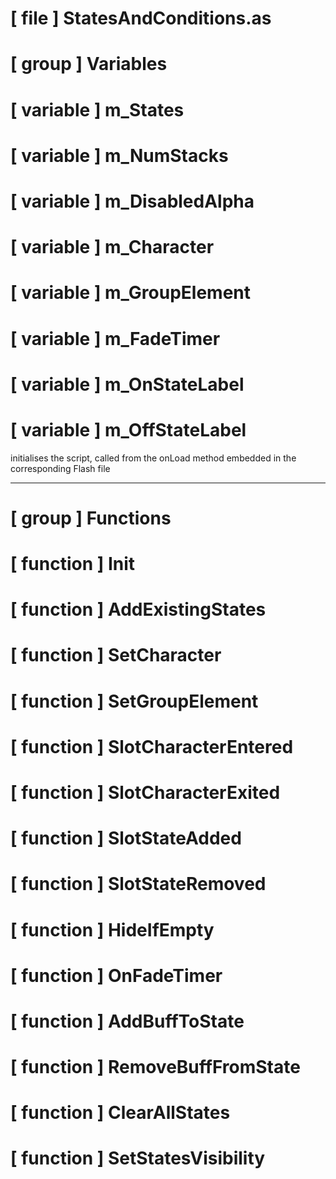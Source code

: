 # [ file ] StatesAndConditions.as

# [ group ] Variables

# [ variable ] m_States

# [ variable ] m_NumStacks

# [ variable ] m_DisabledAlpha

# [ variable ] m_Character

# [ variable ] m_GroupElement

# [ variable ] m_FadeTimer

# [ variable ] m_OnStateLabel

# [ variable ] m_OffStateLabel

initialises the script, called from the onLoad method embedded in the corresponding Flash file

---

# [ group ] Functions

# [ function ] Init

# [ function ] AddExistingStates

# [ function ] SetCharacter

# [ function ] SetGroupElement

# [ function ] SlotCharacterEntered

# [ function ] SlotCharacterExited

# [ function ] SlotStateAdded

# [ function ] SlotStateRemoved

# [ function ] HideIfEmpty

# [ function ] OnFadeTimer

# [ function ] AddBuffToState

# [ function ] RemoveBuffFromState

# [ function ] ClearAllStates

# [ function ] SetStatesVisibility

